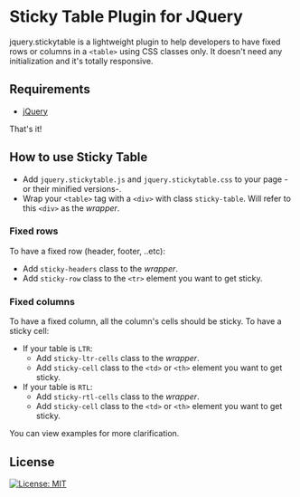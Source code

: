 # Sticky Table Plugin for JQuery
jquery.stickytable is a lightweight plugin to help developers to have fixed rows or columns in a `<table>` using CSS classes only.
It doesn't need any initialization and it's totally responsive.

## Requirements
- [jQuery](http://jquery.com/)

That's it!

## How to use Sticky Table
- Add `jquery.stickytable.js` and `jquery.stickytable.css` to your page -or their minified versions-.
- Wrap your `<table>` tag with a `<div>` with class `sticky-table`. Will refer to this `<div>` as the *wrapper*.

### Fixed rows
To have a fixed row (header, footer, ..etc):
- Add `sticky-headers` class to the *wrapper*.
- Add `sticky-row` class to the `<tr>` element you want to get sticky.

### Fixed columns
To have a fixed column, all the column's cells should be sticky. To have a sticky cell:
- If your table is `LTR`:
  - Add `sticky-ltr-cells` class to the *wrapper*.
  - Add `sticky-cell` class to the `<td>` or `<th>` element you want to get sticky.
- If your table is `RTL`:
  - Add `sticky-rtl-cells` class to the *wrapper*.
  - Add `sticky-cell` class to the `<td>` or `<th>` element you want to get sticky.

You can view examples for more clarification.

## License
[![License: MIT](https://img.shields.io/badge/License-MIT-yellow.svg)](https://opensource.org/licenses/MIT)
